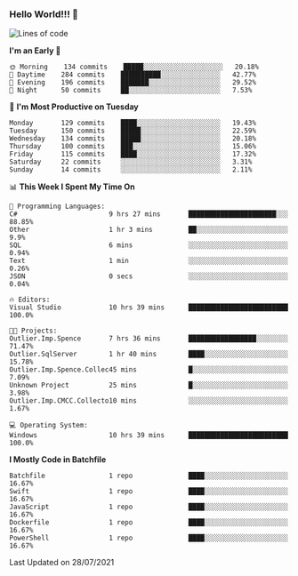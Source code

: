 ### Hello World!!! 👋

<!--
**kekotek/kekotek** is a ✨ _special_ ✨ repository because its `README.md` (this file) appears on your GitHub profile.

Here are some ideas to get you started:

- 🔭 I’m currently working on ...
- 🌱 I’m currently learning ...
- 👯 I’m looking to collaborate on ...
- 🤔 I’m looking for help with ...
- 💬 Ask me about ...
- 📫 How to reach me: ...
- 😄 Pronouns: ...
- ⚡ Fun fact: ...
-->

<!--START_SECTION:waka-->
![Lines of code](https://img.shields.io/badge/From%20Hello%20World%20I%27ve%20Written-18753%20lines%20of%20code-blue)

**I'm an Early 🐤** 

```text
🌞 Morning    134 commits    █████░░░░░░░░░░░░░░░░░░░░   20.18% 
🌆 Daytime    284 commits    ██████████░░░░░░░░░░░░░░░   42.77% 
🌃 Evening    196 commits    ███████░░░░░░░░░░░░░░░░░░   29.52% 
🌙 Night      50 commits     ██░░░░░░░░░░░░░░░░░░░░░░░   7.53%

```
📅 **I'm Most Productive on Tuesday** 

```text
Monday       129 commits    ████░░░░░░░░░░░░░░░░░░░░░   19.43% 
Tuesday      150 commits    █████░░░░░░░░░░░░░░░░░░░░   22.59% 
Wednesday    134 commits    █████░░░░░░░░░░░░░░░░░░░░   20.18% 
Thursday     100 commits    ███░░░░░░░░░░░░░░░░░░░░░░   15.06% 
Friday       115 commits    ████░░░░░░░░░░░░░░░░░░░░░   17.32% 
Saturday     22 commits     ░░░░░░░░░░░░░░░░░░░░░░░░░   3.31% 
Sunday       14 commits     ░░░░░░░░░░░░░░░░░░░░░░░░░   2.11%

```


📊 **This Week I Spent My Time On** 

```text
💬 Programming Languages: 
C#                       9 hrs 27 mins       ██████████████████████░░░   88.85% 
Other                    1 hr 3 mins         ██░░░░░░░░░░░░░░░░░░░░░░░   9.9% 
SQL                      6 mins              ░░░░░░░░░░░░░░░░░░░░░░░░░   0.94% 
Text                     1 min               ░░░░░░░░░░░░░░░░░░░░░░░░░   0.26% 
JSON                     0 secs              ░░░░░░░░░░░░░░░░░░░░░░░░░   0.04%

🔥 Editors: 
Visual Studio            10 hrs 39 mins      █████████████████████████   100.0%

🐱‍💻 Projects: 
Outlier.Imp.Spence       7 hrs 36 mins       █████████████████░░░░░░░░   71.47% 
Outlier.SqlServer        1 hr 40 mins        ████░░░░░░░░░░░░░░░░░░░░░   15.78% 
Outlier.Imp.Spence.Collec45 mins             █░░░░░░░░░░░░░░░░░░░░░░░░   7.09% 
Unknown Project          25 mins             █░░░░░░░░░░░░░░░░░░░░░░░░   3.98% 
Outlier.Imp.CMCC.Collecto10 mins             ░░░░░░░░░░░░░░░░░░░░░░░░░   1.67%

💻 Operating System: 
Windows                  10 hrs 39 mins      █████████████████████████   100.0%

```

**I Mostly Code in Batchfile** 

```text
Batchfile                1 repo              ████░░░░░░░░░░░░░░░░░░░░░   16.67% 
Swift                    1 repo              ████░░░░░░░░░░░░░░░░░░░░░   16.67% 
JavaScript               1 repo              ████░░░░░░░░░░░░░░░░░░░░░   16.67% 
Dockerfile               1 repo              ████░░░░░░░░░░░░░░░░░░░░░   16.67% 
PowerShell               1 repo              ████░░░░░░░░░░░░░░░░░░░░░   16.67%

```



 Last Updated on 28/07/2021
<!--END_SECTION:waka-->
